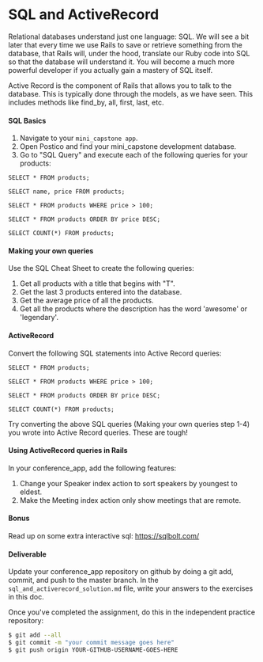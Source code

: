 # SQL and ActiveRecord

Relational databases understand just one language: SQL. We will see a bit later that every time we use Rails to save or retrieve something from the database, that Rails will, under the hood, translate our Ruby code into SQL so that the database will understand it. You will become a much more powerful developer if you actually gain a mastery of SQL itself.

Active Record is the component of Rails that allows you to talk to the database. This is typically done through the models, as we have seen. This includes methods like find_by, all, first, last, etc. 

#### SQL Basics

1. Navigate to your `mini_capstone app`.
2. Open Postico and find your mini_capstone development database.
3. Go to "SQL Query" and execute each of the following queries for your products:

```
SELECT * FROM products;

SELECT name, price FROM products;

SELECT * FROM products WHERE price > 100;

SELECT * FROM products ORDER BY price DESC;

SELECT COUNT(*) FROM products;
```

#### Making your own queries

Use the SQL Cheat Sheet to create the following queries:

1. Get all products with a title that begins with "T".
2. Get the last 3 products entered into the database.
3. Get the average price of all the products.
4. Get all the products where the description has the word 'awesome' or 'legendary'.


#### ActiveRecord

Convert the following SQL statements into Active Record queries:

```
SELECT * FROM products;

SELECT * FROM products WHERE price > 100;

SELECT * FROM products ORDER BY price DESC;

SELECT COUNT(*) FROM products;
```

Try converting the above SQL queries (Making your own queries step 1-4) you wrote into Active Record queries. These are tough!

#### Using ActiveRecord queries in Rails

In your conference_app, add the following features:

1. Change your Speaker index action to sort speakers by youngest to eldest.
2. Make the Meeting index action only show meetings that are remote. 

#### Bonus

Read up on some extra interactive sql: https://sqlbolt.com/

#### Deliverable

Update your conference_app repository on github by doing a git add, commit, and push to the master branch. In the `sql_and_activerecord_solution.md` file, write your answers to the exercises in this doc. 

Once you've completed the assignment, do this in the independent practice repository:

```bash
$ git add --all
$ git commit -m "your commit message goes here"
$ git push origin YOUR-GITHUB-USERNAME-GOES-HERE
```
